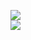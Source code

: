 [![](https://img.shields.io/badge/Made%20With-Github%20Spray-lightgrey.svg?style=for-the-badge&logo=github)](https://github.com/Annihil/github-spray#620)  
[![](https://i.imgur.com/2DrTn0Z.gif)](https://github.com/Annihil/github-spray)